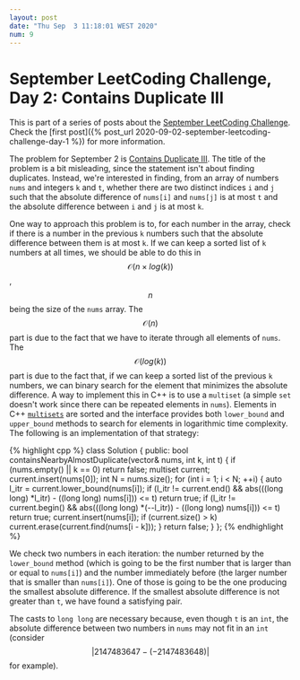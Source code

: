 ```yaml
---
layout: post
date: "Thu Sep  3 11:18:01 WEST 2020"
num: 9
---
```


# September LeetCoding Challenge, Day 2: Contains Duplicate III

<div class="message" markdown="1">

This is part of a series of posts about the [September LeetCoding
Challenge][september-challenge]. Check the [first post]({% post_url
2020-09-02-september-leetcoding-challenge-day-1 %}) for more information.

</div>

The problem for September 2 is [Contains Duplicate III][problem]. The title of
the problem is a bit misleading, since the statement isn't about finding
duplicates. Instead, we're interested in finding, from an array of numbers
`nums` and integers `k` and `t`, whether there are two distinct indices `i` and
`j` such that the absolute difference of `nums[i]` and `nums[j]` is at most `t`
and the absolute difference between `i` and `j` is at most `k`.

One way to approach this problem is to, for each number in the array, check if
there is a number in the previous `k` numbers such that the absolute difference
between them is at most `k`. If we can keep a sorted list of `k` numbers at all
times, we should be able to do this in $$\mathcal{O}(n \times log(k))$$, $$n$$
being the size of the `nums` array. The $$\mathcal{O}(n)$$ part is due to the
fact that we have to iterate through all elements of `nums`. The
$$\mathcal{O}(log(k))$$ part is due to the fact that, if we can keep a sorted
list of the previous `k` numbers, we can binary search for the element that
minimizes the absolute difference. A way to implement this in C++ is to use a
`multiset` (a simple `set` doesn't work since there can be repeated elements in
`nums`). Elements in C++
[`multisets`](http://www.cplusplus.com/reference/set/multiset/) are sorted and
the interface provides both `lower_bound` and `upper_bound` methods to search
for elements in logarithmic time complexity. The following is an implementation
of that strategy:

{% highlight cpp %}
class Solution {
public:
  bool containsNearbyAlmostDuplicate(vector<int>& nums, int k, int t) {
    if (nums.empty() || k == 0)
      return false;
    multiset<int> current;
    current.insert(nums[0]);
    int N = nums.size();
    for (int i = 1; i < N; ++i) {
      auto l_itr = current.lower_bound(nums[i]);
      if (l_itr != current.end() &&
          abs(((long long) *l_itr) - ((long long) nums[i])) <= t)
        return true;
      if (l_itr != current.begin() &&
          abs(((long long) *(--l_itr)) - ((long long) nums[i])) <= t)
        return true;
      current.insert(nums[i]);
      if (current.size() > k)
        current.erase(current.find(nums[i - k]));
    }
    return false;
  }
};
{% endhighlight %}

We check two numbers in each iteration: the number returned by the `lower_bound`
method (which is going to be the first number that is larger than or equal to
`nums[i]`) and the number immediately before (the larger number that is smaller
than `nums[i]`). One of those is going to be the one producing the smallest
absolute difference. If the smallest absolute difference is not greater than
`t`, we have found a satisfying pair.

The casts to `long long` are necessary because, even though `t` is an `int`, the
absolute difference between two numbers in `nums` may not fit in an `int`
(consider $$|2147483647 - (-2147483648)|$$ for example).

[september-challenge]: https://leetcode.com/explore/challenge/card/september-leetcoding-challenge/
[problem]: https://leetcode.com/problems/contains-duplicate-iii/

